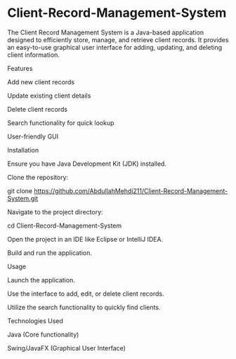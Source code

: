 # Client-Record-Management-System
The Client Record Management System is a Java-based application designed to efficiently store, manage, and retrieve client records. It provides an easy-to-use graphical user interface for adding, updating, and deleting client information.


Features

Add new client records

Update existing client details

Delete client records

Search functionality for quick lookup

User-friendly GUI


Installation

Ensure you have Java Development Kit (JDK) installed.

Clone the repository:

git clone https://github.com/AbdullahMehdi211/Client-Record-Management-System.git

Navigate to the project directory:

cd Client-Record-Management-System

Open the project in an IDE like Eclipse or IntelliJ IDEA.

Build and run the application.


Usage

Launch the application.

Use the interface to add, edit, or delete client records.

Utilize the search functionality to quickly find clients.


Technologies Used

Java (Core functionality)

Swing/JavaFX (Graphical User Interface)
